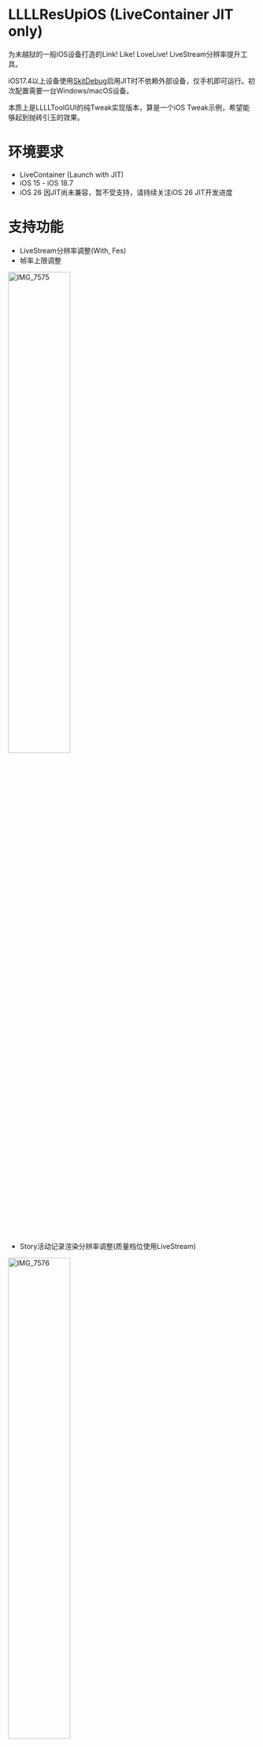 # LLLLResUpiOS (LiveContainer JIT only)
为未越狱的一般iOS设备打造的Link! Like! LoveLive! LiveStream分辨率提升工具。

iOS17.4以上设备使用[SkitDebug](https://github.com/StephenDev0/StikDebug)启用JIT时不依赖外部设备，仅手机即可运行。初次配置需要一台Windows/macOS设备。

本质上是LLLLToolGUI的纯Tweak实现版本，算是一个iOS Tweak示例，希望能够起到抛砖引玉的效果。

# 环境要求
* LiveContainer (Launch with JIT)
* iOS 15 - iOS 18.7
* iOS 26 因JIT尚未兼容，暂不受支持，请持续关注iOS 26 JIT开发进度

# 支持功能
* LiveStream分辨率调整(With, Fes)
* 帧率上限调整

<img width="1334" height="750" alt="IMG_7575" src="https://github.com/user-attachments/assets/e566c181-5de2-4885-b73b-e302c6af5913" style="width: 50%; height: 50%;" />

* Story活动记录渲染分辨率调整(质量档位使用LiveStream)

<img width="1334" height="750" alt="IMG_7576" src="https://github.com/user-attachments/assets/a243741f-4a8a-45e1-999c-56e601a3e45b" style="width: 50%; height: 50%;" />

* Fes相机移动旋转限制解除
* LiveStream遮挡图像移除
* LiveStream解除AFTER限入
* QuestLive性能优化

# 使用方法
## 未越狱iOS
* 如何安装LiveContainer和启用JIT请参考其他教程
1. 在LiveContainer安装Link! Like! LoveLive! App
2. 在“模块/補丁”页面新建文件夹
3. 添加LLLLResUpiOS.dylib到目录下，或放入`LiveContainer/Tweaks/<文件夹名称>`下
4. 长按LLLL，选择设置，在“模块文件夹/補丁資料夾”选择刚刚的”模块/補丁”目录，勾选“带JIT启动/以JIT啟動”<br>
<img src="https://github.com/user-attachments/assets/a8c97073-687c-4c00-91a4-a95ecbb9fdac" style="width: 30%; height: 30%;" />
5. 启动LLLL即可

## 已越狱iOS
需要自行修改源代码，使其按照传统方式载入CydiaSubstrate，然后`make package`，安装到设备即可

# 自定义配置
1. 拷贝`LLLLResUpiOS.json`到`LiveContainer/Tweaks/<文件夹名称>`下，和`LLLLResUpiOS.dylib`在同一目录
2. 编辑其中内容即可，启动时会自动读取

| 配置 | 典型值 | 对象 | 介绍|
| --- | --- | --- | --- |
|`LiveStream.Quality.Low.ShortSide`|1080| [LiveStream] | 质量档位`低`的分辨率短边 |
|`LiveStream.Quality.Medium.ShortSide`|1440| [LiveStream] | 质量档位`中`的分辨率短边 |
|`LiveStream.Quality.High.ShortSide`|2160| [LiveStream] | 质量档位`高`的分辨率短边 |
|`Story.Quality.Low.Factor`|1.0| [Story] | 质量档位`低`的分辨率缩放因子 |
|`Story.Quality.Medium.Factor`|1.2| [Story] | 质量档位`中`的分辨率缩放因子 |
|`Story.Quality.High.Factor`|1.6| [Story] | 质量档位`高`的分辨率缩放因子 |
|`MagicaCloth.SimulationFrequency`|120| [LiveStream][Story]| 布料模拟频率 |
|`MagicaCloth.MaxSimulationCountPerFrame`|5| [LiveStream][Story]| 布料模拟次数每帧 |
|`TargetFPS`|60| [全局]| 目标帧率 | 
|`AntiAliasingSamples`|8| [全局]| 抗锯齿采样数, 可选0/2/4/8 |
|`Enable.QuestLive.NoParticlesHook`|true| [QuestLive]| 关闭QuestLive心驻留时粒子效果 |
|`Enable.QuestLive.NoThrowAndWaitHook` | true | [QuestLive] | 关闭QuestLive抛心与心驻留：性能影响最大 |
|`Enable.QuestLive.NoCutinCharacterHook` | true | [QuestLive] | 关闭QuestLive发动技能时右侧角色切入 |
|`Enable.LiveStreamQualityHook`|true| [LiveStream]| 是否启用LiveStream质量调整钩子 |
|`Enable.StoryQualityHook`|true| [Story]| 是否启用Story质量调整钩子 |
|`Enable.MagicaClothHook`|true| [全局]| 是否启用布料模拟调整钩子 |
|`Enable.FesCameraHook`|true| [LiveStream]| 是否启用FesCamera限制解除钩子：允许全向旋转和长距离移动 |
|`Enable.FrameRateHook`|true| [全局]| 是否启用帧率修改钩子 |
|`Enable.AntiAliasingHook`|true| [全局]| 是否启用抗锯齿修改钩子 |
| `Enable.LiveStream.NoAfterLimitationHook` | true | [LiveStream] | 是否启用AFTER限入解除钩子：白嫖AFTER |
|`Enable.FocusAreaDelimiterHook`|false| [LiveStream]| 是否启用Focus区域限制解除钩子：允许Focus区域外的角色 |
|`Enable.LiveStreamCoverRemoverHook`|false| [LiveStream] |是否启用LiveStream遮挡去除钩子：移除遮挡，强制显示模型 |

# 许可证
MIT

# 开发环境
[Theos](https://theos.dev)

# 致谢
* [IOS-Il2cppResolver](https://github.com/Batchhh/IOS-Il2cppResolver)
* [LiveContainer](https://github.com/LiveContainer/LiveContainer)
